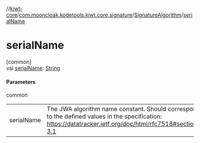 //[kjwt-core](../../../index.md)/[com.mooncloak.kodetools.kjwt.core.signature](../index.md)/[SignatureAlgorithm](index.md)/[serialName](serial-name.md)

# serialName

[common]\
val [serialName](serial-name.md): [String](https://kotlinlang.org/api/latest/jvm/stdlib/kotlin/-string/index.html)

#### Parameters

common

| | |
|---|---|
| serialName | The JWA algorithm name constant. Should correspond to the defined values in the specification: https://datatracker.ietf.org/doc/html/rfc7518#section-3.1 |

